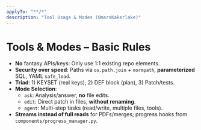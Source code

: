 ```yaml
---
applyTo: "**/*"
description: "Tool Usage & Modes (OmersKakerlake)"
---
```


# Tools & Modes – Basic Rules

- **No** fantasy APIs/keys: Only use 1:1 existing repo elements.
- **Security over speed**: Paths via `os.path.join` + `normpath`, **parameterized** SQL, YAML `safe_load`.
- **Triad**: 1) KEYSET (real keys), 2) DEF block (plan), 3) Patch/tests.
- **Mode Selection**:
  - `ask`: Analysis/answer, **no** file edits.
  - `edit`: Direct patch in files, **without renaming**.
  - `agent`: Multi-step tasks (read/write, multiple files, tools).
- **Streams instead of full reads** for PDFs/merges; progress hooks from `components/progress_manager.py`.